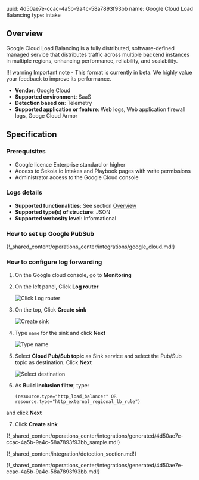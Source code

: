 uuid: 4d50ae7e-ccac-4a5b-9a4c-58a7893f93bb
name: Google Cloud Load Balancing
type: intake

## Overview

Google Cloud Load Balancing is a fully distributed, software-defined managed service that distributes traffic across multiple backend instances in multiple regions, enhancing performance, reliability, and scalability.

!!! warning
    Important note - This format is currently in beta. We highly value your feedback to improve its performance.

- **Vendor**: Google Cloud
- **Supported environment**: SaaS
- **Detection based on**: Telemetry
- **Supported application or feature**: Web logs, Web application firewall logs, Googe Cloud Armor
  
## Specification

### Prerequisites

- Google licence Enterprise standard or higher
- Access to Sekoia.io Intakes and Playbook pages with write permissions
- Administrator access to the Google Cloud console

### Logs details

- **Supported functionalities**: See section [Overview](#overview)
- **Supported type(s) of structure**: JSON
- **Supported verbosity level**: Informational

### How to set up Google PubSub
{!_shared_content/operations_center/integrations/google_cloud.md!}

### How to configure log forwarding
1. On the Google cloud console, go to **Monitoring**
2. On the left panel, Click **Log router**

    ![Click Log router](/assets/operation_center/integration_catalog/network_security/google_cloud_load_balancing/1_log_router.png)

3. On the top, Click **Create sink**

    ![Create sink](/assets/operation_center/integration_catalog/network_security/google_cloud_load_balancing/2_create_sink.png)

4. Type `name` for the sink and click **Next**

   ![Type name](/assets/operation_center/integration_catalog/network_security/google_cloud_load_balancing/3_enter_name.png)

5. Select **Cloud Pub/Sub topic** as Sink service and select the Pub/Sub topic as destination. Click **Next**

    ![Select destination](/assets/operation_center/integration_catalog/network_security/google_cloud_load_balancing/4_select_destination.png)

6. As **Build inclusion filter**, type:
    ```
    (resource.type="http_load_balancer" OR resource.type="http_external_regional_lb_rule")
    ```
and click **Next**

7. Click **Create sink**

{!_shared_content/operations_center/integrations/generated/4d50ae7e-ccac-4a5b-9a4c-58a7893f93bb_sample.md!}

{!_shared_content/integration/detection_section.md!}

{!_shared_content/operations_center/integrations/generated/4d50ae7e-ccac-4a5b-9a4c-58a7893f93bb.md!}

